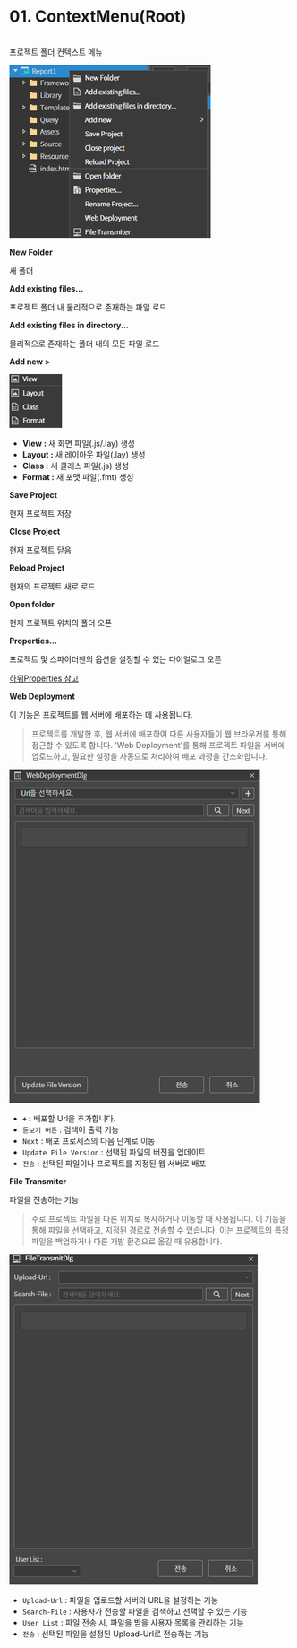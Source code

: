 # 01. ContextMenu(Root)

\
프로젝트 폴더 컨텍스트 메뉴

![](../../../.gitbook/assets/스크린샷_2025-02-03_092009.png)

**New Folder**

새 폴더

**Add existing files...**

프로젝트 폴더 내 물리적으로 존재하는 파일 로드

**Add existing files in directory...**

물리적으로 존재하는 폴더 내의 모든 파일 로드

**Add new >**

![](../../../.gitbook/assets/스크린샷_2025-02-03_093323.png)

* **View :** 새 화면 파일(.js/.lay) 생성
* **Layout :** 새 레이아웃 파일(.lay) 생성
* **Class :** 새 클래스 파일(.js) 생성
* **Format :** 새 포맷 파일(.fmt) 생성

**Save Project**

현재 프로젝트 저장

**Close Project**

현재 프로젝트 닫음

**Reload Project**

현재의 프로젝트 새로 로드

**Open folder**

현재 프로젝트 위치의 폴더 오픈

**Properties...**

프로젝트 및 스파이더젠의 옵션을 설정할 수 있는 다이얼로그 오픈

[하위Properties 참고](<06  Project Properties.md>)



**Web Deployment**

이 기능은 프로젝트를 웹 서버에 배포하는 데 사용됩니다.

> 프로젝트를 개발한 후, 웹 서버에 배포하여 다른 사용자들이 웹 브라우저를 통해 접근할 수 있도록 합니다. 'Web Deployment'를 통해 프로젝트 파일을 서버에 업로드하고, 필요한 설정을 자동으로 처리하여 배포 과정을 간소화합니다.

![](../../../.gitbook/assets/스크린샷_2025-02-10_162436.png)

* **`+` :** 배포할 Url을 추가합니다.
* `돋보기 버튼` : 검색어 출력 기능
* `Next` : 배포 프로세스의 다음 단계로 이동
* `Update File Version` : 선택된 파일의 버전을 업데이트
* `전송` : 선택된 파일이나 프로젝트를 지정된 웹 서버로 배포

**File Transmiter**

파일을 전송하는 기능

> 주로 프로젝트 파일을 다른 위치로 복사하거나 이동할 때 사용됩니다. 이 기능을 통해 파일을 선택하고, 지정된 경로로 전송할 수 있습니다. 이는 프로젝트의 특정 파일을 백업하거나 다른 개발 환경으로 옮길 때 유용합니다.

![](../../../.gitbook/assets/스크린샷_2025-02-10_163137.png)

* `Upload-Url` : 파일을 업로드할 서버의 URL을 설정하는 기능
* `Search-File` : 사용자가 전송할 파일을 검색하고 선택할 수 있는 기능
* `User List` : 파일 전송 시, 파일을 받을 사용자 목록을 관리하는 기능
* `전송` : 선택된 파일을 설정된 Upload-Url로 전송하는 기능
